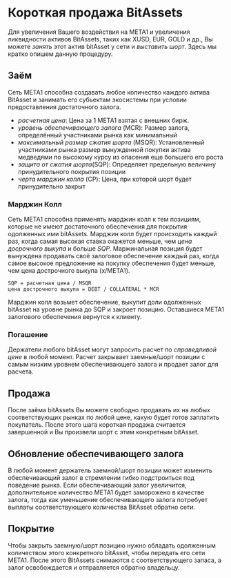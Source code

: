 # Короткая продажа BitAssets

Для увеличения Вашего воздействия на META1 и увеличения ликвидности активов BitAssets, таких как XUSD, EUR, GOLD и др., Вы можете *занять* этот актив bitAsset у сети и *выставить шорт*. Здесь мы кратко опишем данную процедуру.

## Заём

Сеть META1 способна создавать любое количество каждого актива BitAsset и занимать его субьектам экосистемы при условии предоставления достаточного залога.

- *расчетная цена*: Цена за 1 META1 взятая с внешних бирж.
- *уровень обеспечивающего залога* (MCR): Размер залога, определённый участниками рынка как минимальный
- *максимальный размер сжатия шорта* (MSQR): Установленный участниками рынка размер вынужденной покупки актива медведями по высокому курсу из опасения еще большего его роста
- *защита от сжатия шорта*(SQP): Определяет предельную величину принудительного покрытия позиции 
- *черта марджин колла* (CP): Цена, при которой шорт будет принудительно закрыт

### Марджин Колл

Сеть META1 способна применять марджин колл к тем позициям, которые не имеют достаточного обеспечения для покрытия одолженных ими bitAssets. Марджин колл будет происходить каждый раз, когда самая высокая ставка окажется меньше, чем *цена досрочного выкупа* и больше *SQP*. Маржинальная позиция будет вынуждена продавать своё залоговое обеспечение каждый раз, когда самое высокое предложение на покупку обеспечения будет меньше, чем цена дострочного выкупа (x/META1).

    SQP = расчетная цена / MSQR
    цена дострочного выкупа = DEBT / COLLATERAL * MCR
    

Марджин колл возьмет обеспечение, выкупит доли одолженных bitAsset на уровне рынка до SQP и закроет позицию. Оставшиеся META1 залогового обеспечения вернутся к клиенту.

### Погашение

Держатели любого bitAsset могут запросить расчет по *справедливой цене* в любой момент. Расчет закрывает заемные/шорт позиции с самым низким уровнем обеспечивающего залога и продает залог для расчета.

## Продажа

После заёма bitAssets Вы можете свободно продавать их на любых соответствующих рынках по любой цене, какую будет готов заплатить покупатель. После этого шага короткая продажа считается завершенной и Вы произвели шорт с этим конкретным bitAsset.

## Обновление обеспечивающего залога

В любой момент держатель заемной/шорт позиции может изменить обеспечивающий залог в стремлении гибко подстроиться под поведение рынка. Если обеспечивающий залог увеличится, дополнительное количество META1 будет заморожено в качестве залога, тогда как уменьшение обеспечивающего залога потребует выплаты соответствующего количества BitAsset обратно сети.

## Покрытие

Чтобы закрыть заемную/шорт позицию нужно обладать одолженным количеством этого конкретного bitAsset, чтобы передать его сети META1. После этого BitAssets снимаются с соответствующего запаса, а залог освобождается и отправляется обратно владельцу.